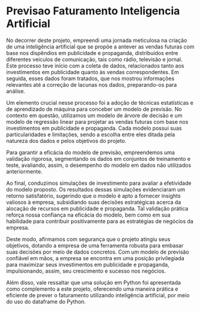 # Previsao Faturamento Inteligencia Artificial
No decorrer deste projeto, empreendi uma jornada meticulosa na criação de uma inteligência artificial que se propõe a antever as vendas futuras com base nos dispêndios em publicidade e propaganda, distribuídos entre diferentes veículos de comunicação, tais como rádio, televisão e jornal. Este processo teve início com a coleta de dados, relacionados tanto aos investimentos em publicidade quanto às vendas correspondentes. Em seguida, esses dados foram tratados, que nos mostrou informações relevantes até a correção de lacunas nos dados, preparando-os para análise. 

Um elemento crucial nesse processo foi a adoção de técnicas estatísticas e de aprendizado de máquina para conceber um modelo de previsão. No contexto em questão, utilizamos um modelo de árvore de decisão e um modelo de regressão linear para projetar as vendas futuras com base nos investimentos em publicidade e propaganda. Cada modelo possui suas particularidades e limitações, sendo a escolha entre eles ditada pela natureza dos dados e pelos objetivos do projeto. 

Para garantir a eficácia do modelo de previsão, empreendemos uma validação rigorosa, segmentando os dados em conjuntos de treinamento e teste, avaliando, assim, o desempenho do modelo em dados não utilizados anteriormente. 

Ao final, conduzimos simulações de investimento para avaliar a efetividade do modelo proposto. Os resultados dessas simulações evidenciaram um retorno satisfatório, sugerindo que o modelo é apto a fornecer insights valiosos à empresa, subsidiando suas decisões estratégicas acerca da alocação de recursos em publicidade e propaganda. Tal validação prática reforça nossa confiança na eficácia do modelo, bem como em sua habilidade para contribuir positivamente para as estratégias de negócios da empresa. 

Deste modo, afirmamos com segurança que o projeto atingiu seus objetivos, dotando a empresa de uma ferramenta robusta para embasar suas decisões por meio de dados concretos. Com um modelo de previsão confiável em mãos, a empresa se encontra em uma posição privilegiada para maximizar seus investimentos em publicidade e propaganda, impulsionando, assim, seu crescimento e sucesso nos negócios. 

Além disso, vale ressaltar que uma solução em Python foi apresentada como complemento a este projeto, oferecendo uma maneira prática e eficiente de prever o faturamento utilizando inteligência artificial, por meio do uso do dataframe do Python. 
